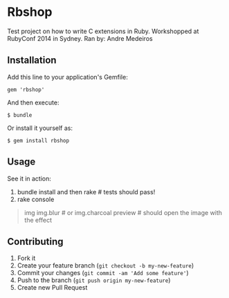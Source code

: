 # Rbshop

Test project on how to write C extensions in Ruby.
Workshopped at RubyConf 2014 in Sydney.
Ran by: Andre Medeiros

## Installation

Add this line to your application's Gemfile:

    gem 'rbshop'

And then execute:

    $ bundle

Or install it yourself as:

    $ gem install rbshop

## Usage

See it in action:
1. bundle install and then rake # tests should pass!
2. rake console
> img
> img.blur # or img.charcoal
> preview # should open the image with the effect

## Contributing

1. Fork it
2. Create your feature branch (`git checkout -b my-new-feature`)
3. Commit your changes (`git commit -am 'Add some feature'`)
4. Push to the branch (`git push origin my-new-feature`)
5. Create new Pull Request
